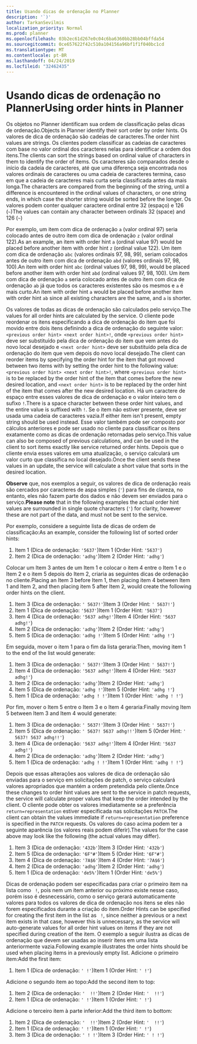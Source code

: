 ```yaml
---
title: Usando dicas de ordenação no Planner
description: '`)'
author: TarkanSevilmis
localization_priority: Normal
ms.prod: planner
ms.openlocfilehash: 03b2ec61d267e0c04c6ba6360bb28bb04bffda54
ms.sourcegitcommit: 0ce657622f42c510a104156a96bf1f1f040bc1cd
ms.translationtype: MT
ms.contentlocale: pt-BR
ms.lasthandoff: 04/24/2019
ms.locfileid: "32462435"
---
```

# <a name="using-order-hints-in-planner"></a><span data-ttu-id="9117e-103">Usando dicas de ordenação no Planner</span><span class="sxs-lookup"><span data-stu-id="9117e-103">Using order hints in Planner</span></span>

<span data-ttu-id="9117e-104">Os objetos no Planner identificam sua ordem de classificação pelas dicas de ordenação.</span><span class="sxs-lookup"><span data-stu-id="9117e-104">Objects in Planner identify their sort order by order hints.</span></span> <span data-ttu-id="9117e-105">Os valores de dica de ordenação são cadeias de caracteres.</span><span class="sxs-lookup"><span data-stu-id="9117e-105">The order hint values are strings.</span></span> <span data-ttu-id="9117e-106">Os clientes podem classificar as cadeias de caracteres com base no valor ordinal dos caracteres nelas para identificar a ordem dos itens.</span><span class="sxs-lookup"><span data-stu-id="9117e-106">The clients can sort the strings based on ordinal value of characters in them to identify the order of items.</span></span> <span data-ttu-id="9117e-107">Os caracteres são comparados desde o início da cadeia de caracteres, até que uma diferença seja encontrada nos valores ordinais de caracteres ou uma cadeia de caracteres termina, caso em que a cadeia de caracteres mais curta seria classificada antes da mais longa.</span><span class="sxs-lookup"><span data-stu-id="9117e-107">The characters are compared from the beginning of the string, until a difference is encountered in the ordinal values of characters, or one string ends, in which case the shorter string would be sorted before the longer.</span></span> <span data-ttu-id="9117e-108">Os valores podem conter qualquer caractere ordinal entre 32 (espaço) e 126 (`~`)</span><span class="sxs-lookup"><span data-stu-id="9117e-108">The values can contain any character between ordinals 32 (space) and 126 (`~`)</span></span>

<span data-ttu-id="9117e-109">Por exemplo, um item com dica de ordenação `a` (valor ordinal 97) seria colocado antes de outro item com dica de ordenação `z` (valor ordinal 122).</span><span class="sxs-lookup"><span data-stu-id="9117e-109">As an example, an item with order hint `a` (ordinal value 97) would be placed before another item with order hint `z` (ordinal value 122).</span></span> <span data-ttu-id="9117e-110">Um item com dica de ordenação `abc` (valores ordinais 97, 98, 99), seriam colocados antes de outro item com dica de ordenação `abd` (valores ordinais 97, 98, 100).</span><span class="sxs-lookup"><span data-stu-id="9117e-110">An item with order hint `abc` (ordinal values 97, 98, 99), would be placed before another item with order hint `abd` (ordinal values 97, 98, 100).</span></span> <span data-ttu-id="9117e-111">Um item com dica de ordenação `a` seria colocado antes de outro item com dica de ordenação `ab` já que todos os caracteres existentes são os mesmos e `a` é mais curto.</span><span class="sxs-lookup"><span data-stu-id="9117e-111">An item with order hint `a` would be placed before another item with order hint `ab` since all existing characters are the same, and `a` is shorter.</span></span>

<span data-ttu-id="9117e-112">Os valores de todas as dicas de ordenação são calculados pelo serviço.</span><span class="sxs-lookup"><span data-stu-id="9117e-112">The values for all order hints are calculated by the service.</span></span> <span data-ttu-id="9117e-113">O cliente pode reordenar os itens especificando a dica de ordenação do item que foi movido entre dois itens definindo a dica de ordenação do seguinte valor: `<previous order hint> <next order hint>!`, onde `<previous order hint>` deve ser substituído pela dica de ordenação do item que vem antes do novo local desejado e `<next order hint>` deve ser substituído pela dica de ordenação do item que vem depois do novo local desejado.</span><span class="sxs-lookup"><span data-stu-id="9117e-113">The client can reorder items by specifying the order hint for the item that got moved between two items with by setting the order hint to the following value: `<previous order hint> <next order hint>!`, where `<previous order hint>` is to be replaced by the order hint of the item that comes before the new desired location, and `<next order hint>` is to be replaced by the order hint of the item that comes after the new desired location.</span></span> <span data-ttu-id="9117e-114">Há um caractere de espaço entre esses valores de dica de ordenação e o valor inteiro tem o sufixo `!`.</span><span class="sxs-lookup"><span data-stu-id="9117e-114">There is a space character between these order hint values, and the entire value is suffixed with `!`.</span></span> <span data-ttu-id="9117e-115">Se o item não estiver presente, deve ser usada uma cadeia de caracteres vazia.</span><span class="sxs-lookup"><span data-stu-id="9117e-115">If either item isn't present, empty string should be used instead.</span></span> <span data-ttu-id="9117e-116">Esse valor também pode ser composto por cálculos anteriores e pode ser usado no cliente para classificar os itens exatamente como as dicas de ordenação retornadas pelo serviço.</span><span class="sxs-lookup"><span data-stu-id="9117e-116">This value can also be composed of previous calculations, and can be used in the client to sort items exactly like service returned order hints.</span></span> <span data-ttu-id="9117e-117">Depois que o cliente envia esses valores em uma atualização, o serviço calculará um valor curto que classifica no local desejado.</span><span class="sxs-lookup"><span data-stu-id="9117e-117">Once the client sends these values in an update, the service will calculate a short value that sorts in the desired location.</span></span>

<span data-ttu-id="9117e-118">**Observe** que, nos exemplos a seguir, os valores de dica de ordenação reais são cercados por caracteres de aspa simples (`'`) para fins de clareza, no entanto, eles não fazem parte dos dados e não devem ser enviados para o serviço.</span><span class="sxs-lookup"><span data-stu-id="9117e-118">**Please note** that in the following examples the actual order hint values are surrounded in single quote characters (`'`) for clarity, however these are not part of the data, and must not be sent to the service.</span></span>
 
<span data-ttu-id="9117e-119">Por exemplo, considere a seguinte lista de dicas de ordem de classificação:</span><span class="sxs-lookup"><span data-stu-id="9117e-119">As an example, consider the following list of sorted order hints:</span></span>

1. <span data-ttu-id="9117e-120">Item 1 (Dica de ordenação: `'5637'`)</span><span class="sxs-lookup"><span data-stu-id="9117e-120">Item 1 (Order Hint: `'5637'`)</span></span>
2. <span data-ttu-id="9117e-121">Item 2 (Dica de ordenação: `'adhg'`)</span><span class="sxs-lookup"><span data-stu-id="9117e-121">Item 2 (Order Hint: `'adhg'`)</span></span>

<span data-ttu-id="9117e-122">Colocar um Item 3 antes de um Item 1 e colocar o item 4 entre o Item 1 e o Item 2 e o item 5 depois do Item 2, criaria as seguintes dicas de ordenação no cliente.</span><span class="sxs-lookup"><span data-stu-id="9117e-122">Placing an Item 3 before Item 1, then placing item 4 between Item 1 and Item 2, and then placing item 5 after Item 2, would create the following order hints on the client.</span></span> 

1. <span data-ttu-id="9117e-123">Item 3 (Dica de ordenação: `' 5637!'`)</span><span class="sxs-lookup"><span data-stu-id="9117e-123">Item 3 (Order Hint: `' 5637!'`)</span></span>
2. <span data-ttu-id="9117e-124">Item 1 (Dica de ordenação: `'5637'`)</span><span class="sxs-lookup"><span data-stu-id="9117e-124">Item 1 (Order Hint: `'5637'`)</span></span>
3. <span data-ttu-id="9117e-125">Item 4 (Dica de ordenação: `'5637 adhg!'`)</span><span class="sxs-lookup"><span data-stu-id="9117e-125">Item 4 (Order Hint: `'5637 adhg!'`)</span></span>
4. <span data-ttu-id="9117e-126">Item 2 (Dica de ordenação: `'adhg'`)</span><span class="sxs-lookup"><span data-stu-id="9117e-126">Item 2 (Order Hint: `'adhg'`)</span></span>
5. <span data-ttu-id="9117e-127">Item 5 (Dica de ordenação: `'adhg !'`)</span><span class="sxs-lookup"><span data-stu-id="9117e-127">Item 5 (Order Hint: `'adhg !'`)</span></span>

<span data-ttu-id="9117e-128">Em seguida, mover o item 1 para o fim da lista geraria:</span><span class="sxs-lookup"><span data-stu-id="9117e-128">Then, moving item 1 to the end of the list would generate:</span></span>

1. <span data-ttu-id="9117e-129">Item 3 (Dica de ordenação: `' 5637!'`)</span><span class="sxs-lookup"><span data-stu-id="9117e-129">Item 3 (Order Hint: `' 5637!'`)</span></span>
2. <span data-ttu-id="9117e-130">Item 4 (Dica de ordenação: `'5637 adhg!'`)</span><span class="sxs-lookup"><span data-stu-id="9117e-130">Item 4 (Order Hint: `'5637 adhg!'`)</span></span>
3. <span data-ttu-id="9117e-131">Item 2 (Dica de ordenação: `'adhg'`)</span><span class="sxs-lookup"><span data-stu-id="9117e-131">Item 2 (Order Hint: `'adhg'`)</span></span>
4. <span data-ttu-id="9117e-132">Item 5 (Dica de ordenação: `'adhg !'`)</span><span class="sxs-lookup"><span data-stu-id="9117e-132">Item 5 (Order Hint: `'adhg !'`)</span></span>
5. <span data-ttu-id="9117e-133">Item 1 (Dica de ordenação: `'adhg ! !'`)</span><span class="sxs-lookup"><span data-stu-id="9117e-133">Item 1 (Order Hint: `'adhg ! !'`)</span></span>

<span data-ttu-id="9117e-134">Por fim, mover o Item 5 entre o Item 3 e o Item 4 geraria:</span><span class="sxs-lookup"><span data-stu-id="9117e-134">Finally moving Item 5 between Item 3 and Item 4 would generate:</span></span>

1. <span data-ttu-id="9117e-135">Item 3 (Dica de ordenação: `' 5637!'`)</span><span class="sxs-lookup"><span data-stu-id="9117e-135">Item 3 (Order Hint: `' 5637!'`)</span></span>
2. <span data-ttu-id="9117e-136">Item 5 (Dica de ordenação: `' 5637! 5637 adhg!!'`)</span><span class="sxs-lookup"><span data-stu-id="9117e-136">Item 5 (Order Hint: `' 5637! 5637 adhg!!'`)</span></span>
3. <span data-ttu-id="9117e-137">Item 4 (Dica de ordenação: `'5637 adhg!'`)</span><span class="sxs-lookup"><span data-stu-id="9117e-137">Item 4 (Order Hint: `'5637 adhg!'`)</span></span>
4. <span data-ttu-id="9117e-138">Item 2 (Dica de ordenação: `'adhg'`)</span><span class="sxs-lookup"><span data-stu-id="9117e-138">Item 2 (Order Hint: `'adhg'`)</span></span>
5. <span data-ttu-id="9117e-139">Item 1 (Dica de ordenação: `'adhg ! !'`)</span><span class="sxs-lookup"><span data-stu-id="9117e-139">Item 1 (Order Hint: `'adhg ! !'`)</span></span>

<span data-ttu-id="9117e-140">Depois que essas alterações aos valores de dica de ordenação são enviadas para o serviço em solicitações de patch, o serviço calculará valores apropriados que mantém a ordem pretendida pelo cliente.</span><span class="sxs-lookup"><span data-stu-id="9117e-140">Once these changes to order hint values are sent to the service in patch requests, the service will calculate proper values that keep the order intended by the client.</span></span> <span data-ttu-id="9117e-141">O cliente pode obter os valores imediatamente se a preferência `return=representation` estiver especificada nas solicitações `PATCH`.</span><span class="sxs-lookup"><span data-stu-id="9117e-141">The client can obtain the values immediate if `return=representation` preference is specified in the `PATCH` requests.</span></span> <span data-ttu-id="9117e-142">Os valores do caso acima podem ter a seguinte aparência (os valores reais podem diferir).</span><span class="sxs-lookup"><span data-stu-id="9117e-142">The values for the case above may look like the following (the actual values may differ).</span></span> 

1. <span data-ttu-id="9117e-143">Item 3 (Dica de ordenação: `'432b'`)</span><span class="sxs-lookup"><span data-stu-id="9117e-143">Item 3 (Order Hint: `'432b'`)</span></span>
2. <span data-ttu-id="9117e-144">Item 5 (Dica de ordenação: `'6F"#'`)</span><span class="sxs-lookup"><span data-stu-id="9117e-144">Item 5 (Order Hint: `'6F"#'`)</span></span>
3. <span data-ttu-id="9117e-145">Item 4 (Dica de ordenação: `'7A$6'`)</span><span class="sxs-lookup"><span data-stu-id="9117e-145">Item 4 (Order Hint: `'7A$6'`)</span></span>
4. <span data-ttu-id="9117e-146">Item 2 (Dica de ordenação: `'adhg'`)</span><span class="sxs-lookup"><span data-stu-id="9117e-146">Item 2 (Order Hint: `'adhg'`)</span></span>
5. <span data-ttu-id="9117e-147">Item 1 (Dica de ordenação: `'de5%'`)</span><span class="sxs-lookup"><span data-stu-id="9117e-147">Item 1 (Order Hint: `'de5%'`)</span></span>

<span data-ttu-id="9117e-148">Dicas de ordenação podem ser especificadas para criar o primeiro item na lista como ` !`, pois nem um item anterior ou próximo existe nesse caso, porém isso é desnecessário, como o serviço gerará automaticamente valores para todos os valores de dica de ordenação nos itens se eles não forem especificados durante a criação do item.</span><span class="sxs-lookup"><span data-stu-id="9117e-148">Order Hints can be specified for creating the first item in the list as ` !`, since neither a previous or a next item exists in that case, however this is unnecessary, as the service will auto-generate values for all order hint values on items if they are not specified during creation of the item.</span></span> <span data-ttu-id="9117e-149">O exemplo a seguir ilustra as dicas de ordenação que devem ser usadas ao inserir itens em uma lista anteriormente vazia.</span><span class="sxs-lookup"><span data-stu-id="9117e-149">Following example illustrates the order hints should be used when placing items in a previously empty list.</span></span>
<span data-ttu-id="9117e-150">Adicione o primeiro item:</span><span class="sxs-lookup"><span data-stu-id="9117e-150">Add the first item:</span></span>

1. <span data-ttu-id="9117e-151">Item 1 (Dica de ordenação: `' !'`)</span><span class="sxs-lookup"><span data-stu-id="9117e-151">Item 1 (Order Hint: `' !'`)</span></span>

<span data-ttu-id="9117e-152">Adicione o segundo item ao topo:</span><span class="sxs-lookup"><span data-stu-id="9117e-152">Add the second item to top:</span></span>

1. <span data-ttu-id="9117e-153">Item 2 (Dica de ordenação: `'  !!'`)</span><span class="sxs-lookup"><span data-stu-id="9117e-153">Item 2 (Order Hint: `'  !!'`)</span></span>
2. <span data-ttu-id="9117e-154">Item 1 (Dica de ordenação: `' !'`)</span><span class="sxs-lookup"><span data-stu-id="9117e-154">Item 1 (Order Hint: `' !'`)</span></span>

<span data-ttu-id="9117e-155">Adicione o terceiro item à parte inferior:</span><span class="sxs-lookup"><span data-stu-id="9117e-155">Add the third item to bottom:</span></span>

1. <span data-ttu-id="9117e-156">Item 2 (Dica de ordenação: `'  !!'`)</span><span class="sxs-lookup"><span data-stu-id="9117e-156">Item 2 (Order Hint: `'  !!'`)</span></span>
2. <span data-ttu-id="9117e-157">Item 1 (Dica de ordenação: `' !'`)</span><span class="sxs-lookup"><span data-stu-id="9117e-157">Item 1 (Order Hint: `' !'`)</span></span>
3. <span data-ttu-id="9117e-158">Item 3 (Dica de ordenação: `' ! !'`)</span><span class="sxs-lookup"><span data-stu-id="9117e-158">Item 3 (Order Hint: `' ! !'`)</span></span>







